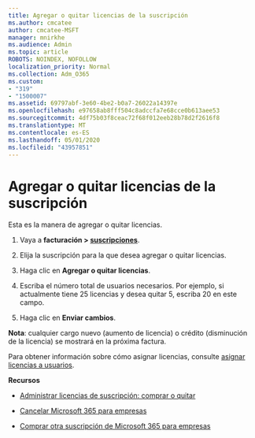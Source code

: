```yaml
---
title: Agregar o quitar licencias de la suscripción
ms.author: cmcatee
author: cmcatee-MSFT
manager: mnirkhe
ms.audience: Admin
ms.topic: article
ROBOTS: NOINDEX, NOFOLLOW
localization_priority: Normal
ms.collection: Adm_O365
ms.custom:
- "319"
- "1500007"
ms.assetid: 69797abf-3e60-4be2-b0a7-26022a14397e
ms.openlocfilehash: e97658ab8fff504c8adccfa7e68cce0b613aee53
ms.sourcegitcommit: 4df75b03f8ceac72f68f012eeb28b78d2f2616f8
ms.translationtype: MT
ms.contentlocale: es-ES
ms.lasthandoff: 05/01/2020
ms.locfileid: "43957851"
---
```

# <a name="add-or-remove-licenses-for-your-subscription"></a>Agregar o quitar licencias de la suscripción

Esta es la manera de agregar o quitar licencias.
  
1. Vaya a **facturación > [suscripciones](https://portal.office.com/adminportal/home#/subscriptions)**.

2. Elija la suscripción para la que desea agregar o quitar licencias.

3. Haga clic en **Agregar o quitar licencias**.

4. Escriba el número total de usuarios necesarios. Por ejemplo, si actualmente tiene 25 licencias y desea quitar 5, escriba 20 en este campo.

5. Haga clic en **Enviar cambios**.

**Nota**: cualquier cargo nuevo (aumento de licencia) o crédito (disminución de la licencia) se mostrará en la próxima factura.

Para obtener información sobre cómo asignar licencias, consulte [asignar licencias a usuarios](https://docs.microsoft.com/microsoft-365/admin/manage/assign-licenses-to-users).

 **Recursos**
  
- [Administrar licencias de suscripción: comprar o quitar](https://docs.microsoft.com/microsoft-365/commerce/licenses/buy-licenses)

- [Cancelar Microsoft 365 para empresas](https://support.office.com/article/Cancel-Office-365-for-business-b1bc0bef-4608-4601-813a-cdd9f746709a)

- [Comprar otra suscripción de Microsoft 365 para empresas](https://support.office.com/article/Buy-another-Office-365-for-business-subscription-fab3b86c-3359-4042-8692-5d4dc7550b7c)
